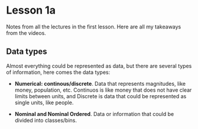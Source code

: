 Lesson 1a
======
Notes from all the lectures in the first lesson. Here are all my takeaways from the videos.

Data types
---

Almost everything could be represented as data, but there are several types of information, here comes the data types:

- **Numerical: continous/discrete**. Data that represents magnitudes, like money, population, etc. Continuos is like money that does not have clear limits between units, and Discrete is data that could be represented as single units, like people.

- **Nominal and Nominal Ordered**. Data or information that could be divided into classes/bins.
